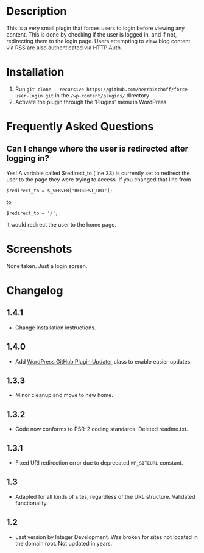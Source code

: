 Description
===========

This is a very small plugin that forces users to login before viewing any content. This is done by checking if the user is logged in, and if not, redirecting them to the login page. Users attempting to view blog content via RSS are also authenticated via HTTP Auth.

Installation
============

1. Run `git clone --recursive https://github.com/herrbischoff/force-user-login.git` in the `/wp-content/plugins/` directory
2. Activate the plugin through the 'Plugins' menu in WordPress

Frequently Asked Questions
==========================

Can I change where the user is redirected after logging in?
-----------------------------------------------------------

Yes! A variable called $redirect_to (line 33) is currently set to redirect the user to the page they were trying to access. If you changed that line from

`$redirect_to = $_SERVER['REQUEST_URI'];`

to

`$redirect_to = '/';`

it would redirect the user to the home page.

Screenshots
===========

None taken. Just a login screen.

Changelog
=========

1.4.1
-----
* Change installation instructions.

1.4.0
-----
* Add [WordPress GitHub Plugin Updater](https://github.com/radishconcepts/WordPress-GitHub-Plugin-Updater) class to enable easier updates.

1.3.3
-----
* Minor cleanup and move to new home.

1.3.2
-----
* Code now conforms to PSR-2 coding standards. Deleted readme.txt.

1.3.1
-----
* Fixed URI redirection error due to deprecated `WP_SITEURL` constant.

1.3
---
* Adapted for all kinds of sites, regardless of the URL structure. Validated functionality.

1.2
---
* Last version by Integer Development. Was broken for sites not located in the domain root. Not updated in years.
